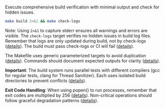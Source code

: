 Execute comprehensive build verification with minimal output and check for hidden issues.
```bash
make build 2>&1 && make check-logs
```

Note: Using `2>&1` to capture stderr ensures all warnings and errors are visible. The `check-logs` target verifies no hidden issues in build log files. Remember that logs are only updated during build, not by check-logs ([details](../../kb/build-logs-relationship-principle.md)). The build must pass check-logs or CI will fail ([details](../../kb/ci-check-logs-requirement.md)). 

The Makefile uses generic parameterized targets to avoid duplication ([details](../../kb/generic-make-targets-pattern.md)). Commands should document expected outputs for clarity ([details](../../kb/command-output-documentation-pattern.md)).

**Important**: The build system runs parallel tests with different compilers (gcc for regular tests, clang for Thread Sanitizer). Each uses isolated build directories to prevent conflicts ([details](../../kb/compiler-output-conflict-pattern.md)).

**Exit Code Handling**: When using popen() to run processes, remember that exit codes are multiplied by 256 ([details](../../kb/exit-code-propagation-popen.md)). Non-critical operations should follow graceful degradation patterns ([details](../../kb/graceful-degradation-pattern.md)).